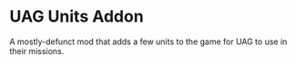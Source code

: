 # UAG Units Addon

A mostly-defunct mod that adds a few units to the game for UAG to use in their missions.

